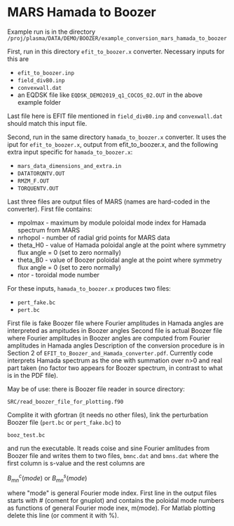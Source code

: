 # MARS Hamada to Boozer

Example run is in the directory `/proj/plasma/DATA/DEMO/BOOZER/example_conversion_mars_hamada_to_boozer`

First, run in this directory `efit_to_boozer.x` converter. Necessary inputs for this are

* `efit_to_boozer.inp`
* `field_divB0.inp`
* `convexwall.dat`
* an EQDSK file like `EQDSK_DEMO2019_q1_COCOS_02.OUT` in the above example folder

Last file here is EFIT file mentioned in `field_divB0.inp` and `convexwall.dat` should match this input file.

Second, run in the same directory `hamada_to_boozer.x` converter. It uses the iput for `efit_to_boozer.x`,
output from efit_to_boozer.x, and the following extra input specific for `hamada_to_boozer.x`:

* `mars_data_dimensions_and_extra.in`
* `DATATORQNTV.OUT`
* `RMZM_F.OUT`
* `TORQUENTV.OUT`

Last three files are output files of MARS (names are hard-coded in the converter). First file contains:
* mpolmax    - maximum by module poloidal mode index for Hamada spectrum from MARS
* nrhopol    - number of radial grid points for MARS data
* theta_H0   - value of Hamada poloidal angle at the point where symmetry flux angle = 0 (set to zero normally)
* theta_B0   - value of Boozer poloidal angle at the point where symmetry flux angle = 0 (set to zero normally)
* ntor       - toroidal mode number

For these inputs, `hamada_to_boozer.x` produces two files:

* `pert_fake.bc`
* `pert.bc`

First file is fake Boozer file where Fourier amplitudes in Hamada angles are interpreted as ampitudes in Boozer angles
Second file is actual Boozer file where Fourier amplitudes in Boozer angles are computed from Fourier amplitudes in Hamada angles
Description of the conversion procedure is in Section 2 of `EFIT_to_Boozer_and_Hamada_converter.pdf`.
Currently code interprets Hamada spectrum as the one with summation over n>0 and real part taken (no factor two appears for Boozer
spectrum, in contrast to what is in the PDF file).

May be of use: there is Boozer file reader in source directory:

`SRC/read_boozer_file_for_plotting.f90`

Complite it with gfortran (it needs no other files), link the perturbation Boozer file (`pert.bc` or `pert_fake.bc`) to

`booz_test.bc`

and run the executable. It reads coise and sine Fourier amlitudes from Boozer file and writes them to two files,
`bmnc.dat` and `bmns.dat` where the first column is s-value and the rest columns are 

$B_{mn}^c(mode)$ or $B_{mn}^s(mode)$ 

where "mode" is general Fourier mode index. First line in the output files starts with # (coment for gnuplot) and contains
the poloidal mode numbers as functions of general Fourier mode inex, m(mode). For Matlab plotting delete this line (or
comment it with %).
